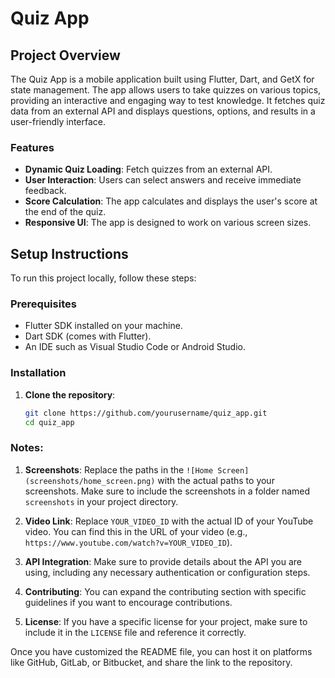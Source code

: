 # Quiz App

## Project Overview

The Quiz App is a mobile application built using Flutter, Dart, and GetX for state management. The app allows users to take quizzes on various topics, providing an interactive and engaging way to test knowledge. It fetches quiz data from an external API and displays questions, options, and results in a user-friendly interface.

### Features

- **Dynamic Quiz Loading**: Fetch quizzes from an external API.
- **User  Interaction**: Users can select answers and receive immediate feedback.
- **Score Calculation**: The app calculates and displays the user's score at the end of the quiz.
- **Responsive UI**: The app is designed to work on various screen sizes.

## Setup Instructions

To run this project locally, follow these steps:

### Prerequisites

- Flutter SDK installed on your machine.
- Dart SDK (comes with Flutter).
- An IDE such as Visual Studio Code or Android Studio.

### Installation

1. **Clone the repository**:
   ```bash
   git clone https://github.com/yourusername/quiz_app.git
   cd quiz_app


### Notes:

1. **Screenshots**: Replace the paths in the `![Home Screen](screenshots/home_screen.png)` with the actual paths to your screenshots. Make sure to include the screenshots in a folder named `screenshots` in your project directory.

2. **Video Link**: Replace `YOUR_VIDEO_ID` with the actual ID of your YouTube video. You can find this in the URL of your video (e.g., `https://www.youtube.com/watch?v=YOUR_VIDEO_ID`).

3. **API Integration**: Make sure to provide details about the API you are using, including any necessary authentication or configuration steps.

4. **Contributing**: You can expand the contributing section with specific guidelines if you want to encourage contributions.

5. **License**: If you have a specific license for your project, make sure to include it in the `LICENSE` file and reference it correctly.

Once you have customized the README file, you can host it on platforms like GitHub, GitLab, or Bitbucket, and share the link to the repository.
